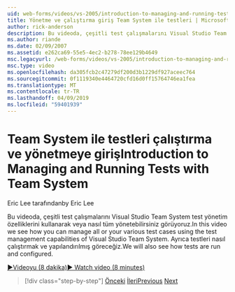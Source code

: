 ```yaml
---
uid: web-forms/videos/vs-2005/introduction-to-managing-and-running-tests-with-team-system
title: Yönetme ve çalıştırma giriş Team System ile testleri | Microsoft Docs
author: rick-anderson
description: Bu videoda, çeşitli test çalışmalarını Visual Studio Team System test yönetim özelliklerini kullanarak veya nasıl tüm yönetebilirsiniz görüyoruz. Ayrıca göreceğiz...
ms.author: riande
ms.date: 02/09/2007
ms.assetid: e262ca69-55e5-4ec2-b278-78ee129b4649
msc.legacyurl: /web-forms/videos/vs-2005/introduction-to-managing-and-running-tests-with-team-system
msc.type: video
ms.openlocfilehash: da305fcb2c47279df200d3b1229df927aceec764
ms.sourcegitcommit: 0f1119340e4464720cfd16d0ff15764746ea1fea
ms.translationtype: MT
ms.contentlocale: tr-TR
ms.lasthandoff: 04/09/2019
ms.locfileid: "59401939"
---
```

# <a name="introduction-to-managing-and-running-tests-with-team-system"></a><span data-ttu-id="c3ab0-104">Team System ile testleri çalıştırma ve yönetmeye giriş</span><span class="sxs-lookup"><span data-stu-id="c3ab0-104">Introduction to Managing and Running Tests with Team System</span></span>

<span data-ttu-id="c3ab0-105">Eric Lee tarafından</span><span class="sxs-lookup"><span data-stu-id="c3ab0-105">by Eric Lee</span></span>

<span data-ttu-id="c3ab0-106">Bu videoda, çeşitli test çalışmalarını Visual Studio Team System test yönetim özelliklerini kullanarak veya nasıl tüm yönetebilirsiniz görüyoruz.</span><span class="sxs-lookup"><span data-stu-id="c3ab0-106">In this video we see how you can manage all or your various test cases using the test management capabilities of Visual Studio Team System.</span></span> <span data-ttu-id="c3ab0-107">Ayrıca testleri nasıl çalıştırmak ve yapılandırılmış göreceğiz.</span><span class="sxs-lookup"><span data-stu-id="c3ab0-107">We will also see how tests are run and configured.</span></span>

[<span data-ttu-id="c3ab0-108">&#9654;Videoyu (8 dakika)</span><span class="sxs-lookup"><span data-stu-id="c3ab0-108">&#9654; Watch video (8 minutes)</span></span>](https://channel9.msdn.com/Blogs/ASP-NET-Site-Videos/introduction-to-managing-and-running-tests-with-team-system)

> [!div class="step-by-step"]
> <span data-ttu-id="c3ab0-109">[Önceki](introduction-to-manual-testing-with-team-system.md)
> [İleri](measuring-the-business-value-of-ajax.md)</span><span class="sxs-lookup"><span data-stu-id="c3ab0-109">[Previous](introduction-to-manual-testing-with-team-system.md)
[Next](measuring-the-business-value-of-ajax.md)</span></span>
